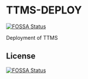# TTMS-DEPLOY
[![FOSSA Status](https://app.fossa.io/api/projects/git%2Bgithub.com%2FTrapTeamCCNZ%2FTTMS-DEPLOY.svg?type=shield)](https://app.fossa.io/projects/git%2Bgithub.com%2FTrapTeamCCNZ%2FTTMS-DEPLOY?ref=badge_shield)

Deployment of TTMS


## License
[![FOSSA Status](https://app.fossa.io/api/projects/git%2Bgithub.com%2FTrapTeamCCNZ%2FTTMS-DEPLOY.svg?type=large)](https://app.fossa.io/projects/git%2Bgithub.com%2FTrapTeamCCNZ%2FTTMS-DEPLOY?ref=badge_large)